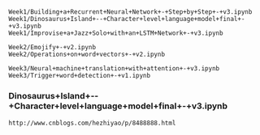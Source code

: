 
## 

```
Week1/Building+a+Recurrent+Neural+Network+-+Step+by+Step+-+v3.ipynb
Week1/Dinosaurus+Island+--+Character+level+language+model+final+-+v3.ipynb
Week1/Improvise+a+Jazz+Solo+with+an+LSTM+Network+-+v3.ipynb

Week2/Emojify+-+v2.ipynb
Week2/Operations+on+word+vectors+-+v2.ipynb

Week3/Neural+machine+translation+with+attention+-+v3.ipynb
Week3/Trigger+word+detection+-+v1.ipynb
```

### Dinosaurus+Island+--+Character+level+language+model+final+-+v3.ipynb

    http://www.cnblogs.com/hezhiyao/p/8488888.html
